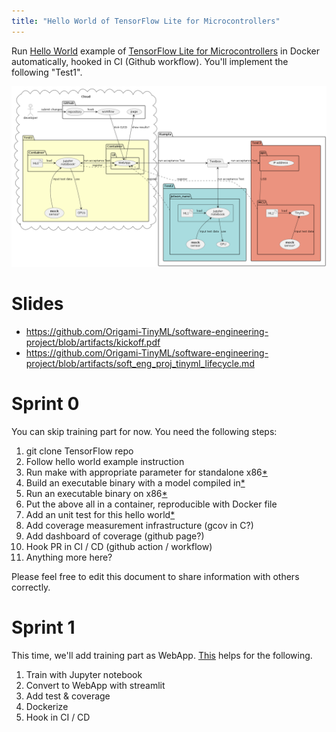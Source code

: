 ```yaml
---
title: "Hello World of TensorFlow Lite for Microcontrollers"
---
```

Run [Hello World](https://github.com/tensorflow/tflite-micro/tree/main/tensorflow/lite/micro/examples/hello_world)
example of [TensorFlow Lite for Microcontrollers](https://www.tensorflow.org/lite/microcontrollers/get_started_low_level)
in Docker automatically, hooked in CI (Github workflow). You'll implement the following "Test1".

![](tdd.png)

# Slides
- https://github.com/Origami-TinyML/software-engineering-project/blob/artifacts/kickoff.pdf
- https://github.com/Origami-TinyML/software-engineering-project/blob/artifacts/soft_eng_proj_tinyml_lifecycle.md

# Sprint 0
You can skip training part for now. You need the following steps:

1. git clone TensorFlow repo
2. Follow hello world example instruction
3. Run make with appropriate parameter for standalone x86[*](https://www.tensorflow.org/lite/microcontrollers/library#generate_projects_for_other_platforms)
4. Build an executable binary with a model compiled in[*](https://github.com/ehirdoy/tflm)
5. Run an executable binary on x86[*](https://www.tensorflow.org/lite/microcontrollers/library#build_binaries)
6. Put the above all in a container, reproducible with Docker file
7. Add an unit test for this hello world[*](https://www.tensorflow.org/lite/microcontrollers/library#run_the_tests)
8. Add coverage measurement infrastructure (gcov in C?)
9. Add dashboard of coverage (github page?)
10. Hook PR in CI / CD (github action / workflow)
11. Anything more here?

Please feel free to edit this document to share information with others correctly.

#  Sprint 1
This time, we'll add training part as WebApp.
[This](https://blog.devgenius.io/testing-streamlit-a1f1fd48ce8f) helps for the following.

1. Train with Jupyter notebook
2. Convert to WebApp with streamlit
3. Add test & coverage
4. Dockerize
5. Hook in CI / CD


